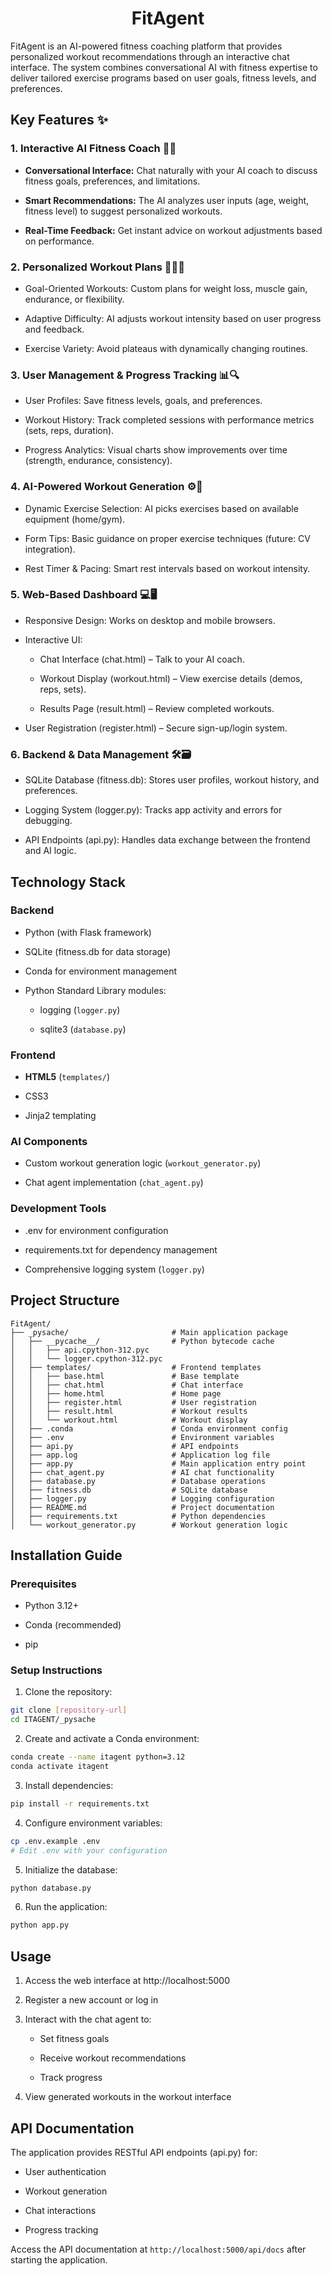 <h1 align="center">FitAgent</h1>

FitAgent is an AI-powered fitness coaching platform that provides personalized workout recommendations through an interactive chat interface. The system combines conversational AI with fitness expertise to deliver tailored exercise programs based on user goals, fitness levels, and preferences.


## Key Features ✨
### 1. Interactive AI Fitness Coach 🤖💬
 - **Conversational Interface:** Chat naturally with your AI coach to discuss fitness goals, preferences, and limitations.

 - **Smart Recommendations:** The AI analyzes user inputs (age, weight, fitness level) to suggest personalized workouts.

 - **Real-Time Feedback:** Get instant advice on workout adjustments based on performance.

### 2. Personalized Workout Plans 🏋️‍♂️📅
 - Goal-Oriented Workouts: Custom plans for weight loss, muscle gain, endurance, or flexibility.

 - Adaptive Difficulty: AI adjusts workout intensity based on user progress and feedback.

 - Exercise Variety: Avoid plateaus with dynamically changing routines.

### 3. User Management & Progress Tracking 📊🔍
 - User Profiles: Save fitness levels, goals, and preferences.

 - Workout History: Track completed sessions with performance metrics (sets, reps, duration).

 - Progress Analytics: Visual charts show improvements over time (strength, endurance, consistency).

### 4. AI-Powered Workout Generation ⚙️🧠
 - Dynamic Exercise Selection: AI picks exercises based on available equipment (home/gym).

 - Form Tips: Basic guidance on proper exercise techniques (future: CV integration).

 - Rest Timer & Pacing: Smart rest intervals based on workout intensity.


### 5. Web-Based Dashboard 💻🖥️
 - Responsive Design: Works on desktop and mobile browsers.

 - Interactive UI:

   - Chat Interface (chat.html) – Talk to your AI coach.

   - Workout Display (workout.html) – View exercise details (demos, reps, sets).

   - Results Page (result.html) – Review completed workouts.

 - User Registration (register.html) – Secure sign-up/login system.

### 6. Backend & Data Management 🛠️🗃️
 - SQLite Database (fitness.db): Stores user profiles, workout history, and preferences.

 - Logging System (logger.py): Tracks app activity and errors for debugging.

 - API Endpoints (api.py): Handles data exchange between the frontend and AI logic.


## Technology Stack
### Backend
 - Python (with Flask framework)

 - SQLite (fitness.db for data storage)

 - Conda for environment management

 - Python Standard Library modules:

   - logging (`logger.py`)

   - sqlite3 (`database.py`)

### Frontend
 - **HTML5** (`templates/`)

 - CSS3

 - Jinja2 templating

### AI Components
 - Custom workout generation logic (`workout_generator.py`)

 - Chat agent implementation (`chat_agent.py`)

### Development Tools
 - .env for environment configuration

 - requirements.txt for dependency management

 - Comprehensive logging system (`logger.py`)

## Project Structure
    FitAgent/
    ├── _pysache/                       # Main application package
    │   ├── __pycache__/                # Python bytecode cache
    │   │   ├── api.cpython-312.pyc
    │   │   └── logger.cpython-312.pyc
    │   ├── templates/                  # Frontend templates
    │   │   ├── base.html               # Base template
    │   │   ├── chat.html               # Chat interface
    │   │   ├── home.html               # Home page
    │   │   ├── register.html           # User registration
    │   │   ├── result.html             # Workout results
    │   │   └── workout.html            # Workout display
    │   ├── .conda                      # Conda environment config
    │   ├── .env                        # Environment variables
    │   ├── api.py                      # API endpoints
    │   ├── app.log                     # Application log file
    │   ├── app.py                      # Main application entry point
    │   ├── chat_agent.py               # AI chat functionality
    │   ├── database.py                 # Database operations
    │   ├── fitness.db                  # SQLite database
    │   ├── logger.py                   # Logging configuration
    │   ├── README.md                   # Project documentation
    │   ├── requirements.txt            # Python dependencies
    │   └── workout_generator.py        # Workout generation logic


## Installation Guide
### Prerequisites
 - Python 3.12+

 - Conda (recommended)

 - pip

### Setup Instructions
1. Clone the repository:

```bash
git clone [repository-url]
cd ITAGENT/_pysache
```

2. Create and activate a Conda environment:

```bash
conda create --name itagent python=3.12
conda activate itagent
```

3. Install dependencies:
```bash
pip install -r requirements.txt
```

4. Configure environment variables:

```bash
cp .env.example .env
# Edit .env with your configuration
```

5. Initialize the database:

```bash
python database.py
```

6. Run the application:

```bash
python app.py
```

## Usage
1. Access the web interface at http://localhost:5000

2. Register a new account or log in

3. Interact with the chat agent to:

    - Set fitness goals

    - Receive workout recommendations

    - Track progress

4. View generated workouts in the workout interface


## API Documentation
The application provides RESTful API endpoints (api.py) for:

 - User authentication

 - Workout generation

 - Chat interactions

 - Progress tracking

Access the API documentation at `http://localhost:5000/api/docs` after starting the application.




